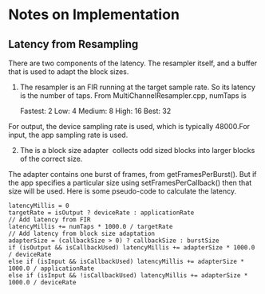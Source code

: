 # Notes on Implementation

## Latency from Resampling

There are two components of the latency. The resampler itself, and a buffer that
is used to adapt the block sizes.

1) The resampler is an FIR running at the target sample rate. So its latency is the number of taps.
From MultiChannelResampler.cpp, numTaps is

    Fastest: 2
    Low: 4
    Medium: 8
    High: 16
    Best: 32

For output, the device sampling rate is used, which is typically 48000.For input, the app sampling rate is used.

2) The is a block size adapter  collects odd sized blocks into larger blocks of the correct size.

The adapter contains one burst of frames, from getFramesPerBurst(). But if the app specifies a
particular size using setFramesPerCallback() then that size will be used.
Here is some pseudo-code to calculate the latency.

    latencyMillis = 0
    targetRate = isOutput ? deviceRate : applicationRate
    // Add latency from FIR
    latencyMillis += numTaps * 1000.0 / targetRate
    // Add latency from block size adaptation
    adapterSize = (callbackSize > 0) ? callbackSize : burstSize
    if (isOutput && isCallbackUsed) latencyMillis += adapterSize * 1000.0 / deviceRate
    else if (isInput && isCallbackUsed) latencyMillis += adapterSize * 1000.0 / applicationRate
    else if (isInput && !isCallbackUsed) latencyMillis += adapterSize * 1000.0 / deviceRate
